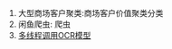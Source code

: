 1. 大型商场客户聚类:商场客户价值聚类分类  
2. 闲鱼爬虫: 爬虫  
3. [多线程调用OCR模型](https://github.com/moneyonmymind12/ana/blob/master/%E5%A4%9A%E7%BA%BF%E7%A8%8B%E8%B0%83%E7%94%A8OCR%E6%A8%A1%E5%9E%8B%E4%BB%A3%E7%A0%81)
